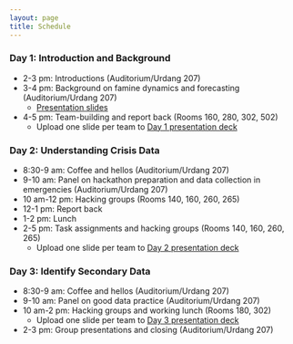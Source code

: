 ```yaml
---
layout: page
title: Schedule
---
```


### Day 1: Introduction and Background

- 2-3 pm: Introductions (Auditorium/Urdang 207)
- 3-4 pm: Background on famine dynamics and forecasting (Auditorium/Urdang 207)
  - [Presentation slides](https://tuftsfaminehackathon.github.io/slides/yemen/Day%201%20Slides.pdf)
- 4-5 pm: Team-building and report back (Rooms 160, 280, 302, 502)
  - Upload one slide per team to [Day 1 presentation deck](https://docs.google.com/presentation/d/1ln4S8Y19E6sBbat20Jtdswl9ZPPwLtxlb4I_6b8RVqg/edit?usp=sharing)

### Day 2: Understanding Crisis Data

- 8:30-9 am: Coffee and hellos (Auditorium/Urdang 207)
- 9-10 am: Panel on hackathon preparation and data collection in emergencies (Auditorium/Urdang 207)
- 10 am-12 pm: Hacking groups (Rooms 140, 160, 260, 265)
- 12-1 pm: Report back
- 1-2 pm: Lunch
- 2-5 pm: Task assignments and hacking groups  (Rooms 140, 160, 260, 265)
  - Upload one slide per team to [Day 2 presentation deck](https://docs.google.com/presentation/d/1I6_BD65KCcEcl2yWcJ1EIRNIP7dapnFfjRpdAQSQGCE/edit?usp=sharing)

### Day 3: Identify Secondary Data

 - 8:30-9 am: Coffee and hellos (Auditorium/Urdang 207)
 - 9-10 am: Panel on good data practice (Auditorium/Urdang 207)
 - 10 am-2 pm: Hacking groups and working lunch (Rooms 180, 302)
   - Upload one slide per team to [Day 3 presentation deck](https://docs.google.com/presentation/d/1Aj0x70OmfS8uTrPTh-VpC9gTvlrwSEg4GX9p6MPqSNM/edit?usp=sharing)
 - 2-3 pm: Group presentations and closing (Auditorium/Urdang 207)
